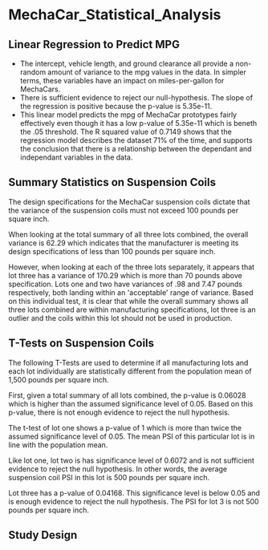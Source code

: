 # MechaCar_Statistical_Analysis
## Linear Regression to Predict MPG
- The intercept, vehicle length, and ground clearance all provide a non-random amount of variance to the mpg values in the data. In simpler terms, these variables have an impact on miles-per-gallon for MechaCars. 
- There is sufficient evidence to reject our null-hypothesis. The slope of the regression is positive because the p-value is 5.35e-11.
- This linear model predicts the mpg of MechaCar prototypes fairly effectively even though it has a low p-value of 5.35e-11 which is beneth the .05 threshold. The R squared value of 0.7149 shows that the regression model describes the dataset 71% of the time, and supports the conclusion that there is a relationship between the dependant and independant variables in the data.

## Summary Statistics on Suspension Coils
The design specifications for the MechaCar suspension coils dictate that the variance of the suspension coils must not exceed 100 pounds per square inch.

When looking at the total summary of all three lots combined, the overall variance is 62.29 which indicates that the manufacturer is meeting its design specifications of less than 100 pounds per square inch. 

However, when looking at each of the three lots separately, it appears that lot three has a variance of 170.29 which is more than 70 pounds above specification. Lots one and two have variances of .98 and 7.47 pounds respectively, both landing within an 'acceptable' range of variance. Based on this individual test, it is clear that while the overall summary shows all three lots combined are within manufacturing specifications, lot three is an outlier and the coils within this lot should not be used in production. 

## T-Tests on Suspension Coils
The following T-Tests are used to determine if all manufacturing lots and each lot individually are statistically different from the population mean of 1,500 pounds per square inch. 

First, given a total summary of all lots combined, the p-value is 0.06028 which is higher than the assumed significance level of 0.05. Based on this p-value, there is not enough evidence to reject the null hypothesis.


The t-test of lot one shows a p-value of 1 which is more than twice the assumed significance level of 0.05. The mean PSI of this particular lot is in line with the population mean.


Like lot one, lot two is has significance level of 0.6072 and is not sufficient evidence to reject the null hypothesis. In other words, the average suspension coil PSI in this lot is 500 pounds per square inch.


Lot three has a p-value of 0.04168. This significance level is below 0.05 and is enough evidence to reject the null hypothesis. The PSI for lot 3 is not 500 pounds per square inch.

## Study Design



